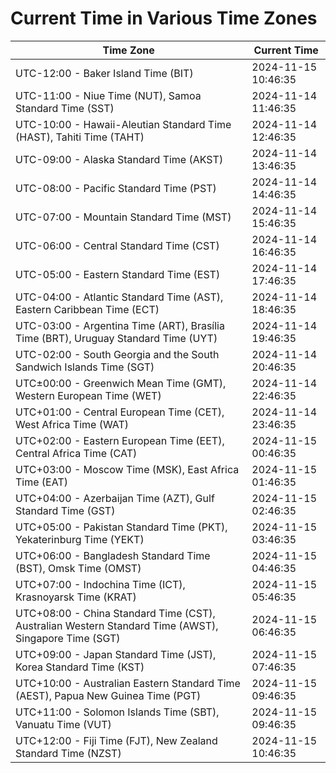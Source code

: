 # Current Time in Various Time Zones

| Time Zone | Current Time |
|-----------|--------------|
| UTC-12:00 - Baker Island Time (BIT) | 2024-11-15 10:46:35 |
| UTC-11:00 - Niue Time (NUT), Samoa Standard Time (SST) | 2024-11-14 11:46:35 |
| UTC-10:00 - Hawaii-Aleutian Standard Time (HAST), Tahiti Time (TAHT) | 2024-11-14 12:46:35 |
| UTC-09:00 - Alaska Standard Time (AKST) | 2024-11-14 13:46:35 |
| UTC-08:00 - Pacific Standard Time (PST) | 2024-11-14 14:46:35 |
| UTC-07:00 - Mountain Standard Time (MST) | 2024-11-14 15:46:35 |
| UTC-06:00 - Central Standard Time (CST) | 2024-11-14 16:46:35 |
| UTC-05:00 - Eastern Standard Time (EST) | 2024-11-14 17:46:35 |
| UTC-04:00 - Atlantic Standard Time (AST), Eastern Caribbean Time (ECT) | 2024-11-14 18:46:35 |
| UTC-03:00 - Argentina Time (ART), Brasília Time (BRT), Uruguay Standard Time (UYT) | 2024-11-14 19:46:35 |
| UTC-02:00 - South Georgia and the South Sandwich Islands Time (SGT) | 2024-11-14 20:46:35 |
| UTC±00:00 - Greenwich Mean Time (GMT), Western European Time (WET) | 2024-11-14 22:46:35 |
| UTC+01:00 - Central European Time (CET), West Africa Time (WAT) | 2024-11-14 23:46:35 |
| UTC+02:00 - Eastern European Time (EET), Central Africa Time (CAT) | 2024-11-15 00:46:35 |
| UTC+03:00 - Moscow Time (MSK), East Africa Time (EAT) | 2024-11-15 01:46:35 |
| UTC+04:00 - Azerbaijan Time (AZT), Gulf Standard Time (GST) | 2024-11-15 02:46:35 |
| UTC+05:00 - Pakistan Standard Time (PKT), Yekaterinburg Time (YEKT) | 2024-11-15 03:46:35 |
| UTC+06:00 - Bangladesh Standard Time (BST), Omsk Time (OMST) | 2024-11-15 04:46:35 |
| UTC+07:00 - Indochina Time (ICT), Krasnoyarsk Time (KRAT) | 2024-11-15 05:46:35 |
| UTC+08:00 - China Standard Time (CST), Australian Western Standard Time (AWST), Singapore Time (SGT) | 2024-11-15 06:46:35 |
| UTC+09:00 - Japan Standard Time (JST), Korea Standard Time (KST) | 2024-11-15 07:46:35 |
| UTC+10:00 - Australian Eastern Standard Time (AEST), Papua New Guinea Time (PGT) | 2024-11-15 09:46:35 |
| UTC+11:00 - Solomon Islands Time (SBT), Vanuatu Time (VUT) | 2024-11-15 09:46:35 |
| UTC+12:00 - Fiji Time (FJT), New Zealand Standard Time (NZST) | 2024-11-15 10:46:35 |
